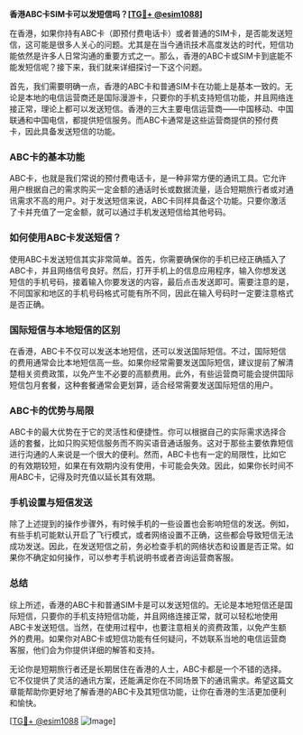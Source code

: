**香港ABC卡SIM卡可以发短信吗？[[TG💪+ @esim1088](https://t.me/s/esim1088)]**

在香港，如果你持有ABC卡（即预付费电话卡）或者普通的SIM卡，是否能发送短信，这可能是很多人关心的问题。尤其是在当今通讯技术高度发达的时代，短信功能依然是许多人日常沟通的重要方式之一。那么，香港的ABC卡或SIM卡到底能不能发短信呢？接下来，我们就来详细探讨一下这个问题。

首先，我们需要明确一点，香港的ABC卡和普通SIM卡在功能上是基本一致的。无论是本地的电信运营商还是国际漫游卡，只要你的手机支持短信功能，并且网络连接正常，理论上都可以发送短信。香港的三大主要电信运营商——中国移动、中国联通和中国电信，都提供短信服务。而ABC卡通常是这些运营商提供的预付费卡，因此具备发送短信的功能。

### ABC卡的基本功能

ABC卡，也就是我们常说的预付费电话卡，是一种非常方便的通讯工具。它允许用户根据自己的需求购买一定金额的通话时长或数据流量，适合短期旅行者或对通讯需求不高的用户。对于发送短信来说，ABC卡同样具备这个功能。只要你激活了卡并充值了一定金额，就可以通过手机发送短信给其他号码。

### 如何使用ABC卡发送短信？

使用ABC卡发送短信其实非常简单。首先，你需要确保你的手机已经正确插入了ABC卡，并且网络信号良好。然后，打开手机上的信息应用程序，输入你想发送短信的手机号码，接着输入你要发送的内容，最后点击发送即可。需要注意的是，不同国家和地区的手机号码格式可能有所不同，因此在输入号码时一定要注意格式是否正确。

### 国际短信与本地短信的区别

在香港，ABC卡不仅可以发送本地短信，还可以发送国际短信。不过，国际短信的费用通常会比本地短信高一些。如果你经常需要发送国际短信，建议提前了解清楚相关资费政策，以免产生不必要的高额费用。此外，有些运营商可能会提供国际短信包月套餐，这种套餐通常会更划算，适合经常需要发送国际短信的用户。

### ABC卡的优势与局限

ABC卡的最大优势在于它的灵活性和便捷性。你可以根据自己的实际需求选择合适的套餐，比如只购买短信服务而不购买语音通话服务。这对于那些主要依靠短信进行沟通的人来说是一个很大的便利。然而，ABC卡也有一定的局限性，比如它的有效期较短，如果在有效期内没有使用，卡可能会失效。因此，如果你长时间不用ABC卡，记得及时充值以延长其有效期。

### 手机设置与短信发送

除了上述提到的操作步骤外，有时候手机的一些设置也会影响短信的发送。例如，有些手机可能默认开启了飞行模式，或者网络设置不正确，这些都会导致短信无法成功发送。因此，在发送短信之前，务必检查手机的网络状态和设置是否正常。如果你不确定如何操作，可以参考手机说明书或者咨询运营商客服。

### 总结

综上所述，香港的ABC卡和普通SIM卡是可以发送短信的。无论是本地短信还是国际短信，只要你的手机支持短信功能，并且网络连接正常，就可以轻松地使用ABC卡发送短信。当然，在使用过程中，也要注意相关的资费政策，以免产生额外的费用。如果你对ABC卡或短信功能有任何疑问，不妨联系当地的电信运营商客服，他们会为你提供详细的解答和支持。

无论你是短期旅行者还是长期居住在香港的人士，ABC卡都是一个不错的选择。它不仅提供了灵活的通讯方案，还能满足你在不同场景下的通讯需求。希望这篇文章能帮助你更好地了解香港的ABC卡及其短信功能，让你在香港的生活更加便利和愉快。

[[TG💪+ @esim1088](https://t.me/s/esim1088) ![Image](https://i.postimg.cc/4NQfJmqS/Snipaste-2025-05-13-00-14-12.png)]